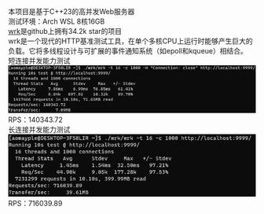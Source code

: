 本项目是基于C++23的高并发Web服务器  
测试环境：Arch WSL 8核16GB  
[wrk](https://github.com/wg/wrk)是github上拥有34.2k star的项目  
wrk是一个现代的HTTP基准测试工具，在单个多核CPU上运行时能够产生巨大的负载。它将多线程设计与可扩展的事件通知系统（如epoll和kqueue）相结合。  
短连接并发能力测试  
![image](images/shortTest.png)  
RPS：140343.72  
长连接并发能力测试  
![image](images/longTest.png)  
RPS：716039.89
